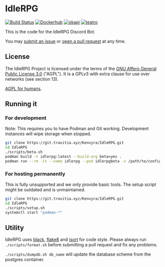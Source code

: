 # IdleRPG

[![Build Status](https://api.travis-ci.com/Gelbpunkt/IdleRPG.svg)](https://travis-ci.com/Gelbpunkt/IdleRPG)
[![Dockerhub](https://img.shields.io/badge/Pull%20IdleRPG-from%20Dockerhub-orange)](https://hub.docker.com/r/gelbpunkt/idlerpg)
[![okapi](https://img.shields.io/badge/Pull%20okapi-from%20Dockerhub-black)](https://hub.docker.com/r/gelbpunkt/okapi)
[![teatro](https://img.shields.io/badge/Pull%20teatro-from%20Dockerhub-green)](https://hub.docker.com/r/gelbpunkt/teatro)

This is the code for the IdleRPG Discord Bot.

You may [submit an issue](https://git.travitia.xyz/Kenvyra/IdleRPG/issues) or [open a pull request](https://git.travitia.xyz/Kenvyra/IdleRPG/merge_requests) at any time.

## License

The IdleRPG Project is licensed under the terms of the [GNU Affero General Public License 3.0](https://git.travitia.xyz/Kenvyra/IdleRPG/blob/v4/LICENSE) ("AGPL"). It is a GPLv3 with extra clause for use over networks (see section 13).

[AGPL for humans](<https://tldrlegal.com/license/gnu-affero-general-public-license-v3-(agpl-3.0)>).

## Running it

### For development

Note: This requires you to have Podman and Git working. Development instances will wipe storage when stopped.

```sh
git clone https://git.travitia.xyz/Kenvyra/IdleRPG.git
cd IdleRPG
./scripts/beta.sh
podman build -t idlerpg:latest --build-arg beta=yes .
podman run --rm -it --name idlerpg --pod idlerpgbeta -v /path/to/config.py:/idlerpg/config.py idlerpg:latest
```

### For hosting permanently

This is fully unsupported and we only provide basic tools. The setup script might be outdated and is unmaintained.

```sh
git clone https://git.travitia.xyz/Kenvyra/IdleRPG.git
cd IdleRPG
./scripts/setup.sh
systemctl start "podman-*"
```

## Utility

IdleRPG uses [black](https://github.com/ambv/black), [flake8](https://github.com/PyCQA/flake8) and [isort](https://github.com/timothycrosley/isort) for code style. Please always run `./scripts/format.sh` before submitting a pull request and fix any problems.

`./scripts/dumpdb.sh db_name` will update the database scheme from the postgres container.
